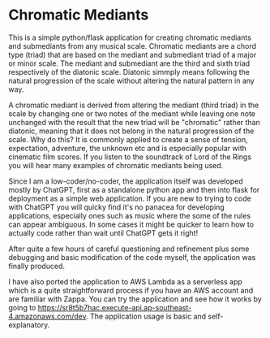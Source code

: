# Chromatic Mediants
 This is a simple python/flask application for creating chromatic mediants and submediants from any musical scale.
 Chromatic mediants are a chord type (triad) that are based on the mediant and submediant triad of a major or minor scale. The mediant and submediant are the third and sixth triad respectively of the diatonic scale. Diatonic simmply means following the natural progression of the scale without altering the natural pattern in any way.

 A chromatic mediant is derived from altering the mediant (third triad) in the scale by changing one or two notes of the mediant while leaving one note unchanged with the result that the new triad will be "chromatic" rather than diatonic, meaning that it does not belong in the natural progression of the scale. Why do this? It is commonly applied to create a sense of tension, expectation, adventure, the unknown etc and is especially popular with cinematic film scores. If you listen to the soundtrack of Lord of the Rings you will hear many examples of chromatic mediants being used.

 Since I am a low-coder/no-coder, the application itself was developed mostly by ChatGPT, first as a standalone python app and then into flask for deployment as a simple web application. If you are new to trying to code with ChatGPT you will quicky find it's no panacea for developing applications, especially ones such as music where the some of the rules can appear ambiguous. In some cases it might be quicker to learn how to actually code rather than wait until ChatGPT gets it right!

 After quite a few hours of careful questioning and refinement plus some debugging and basic modification of the code myself, the application was finally produced.

 I have also ported the application to AWS Lambda as a serverless app which is a quite straightforward process if you have an AWS account and are familiar with Zappa. You can try the application and see how it works by going to https://sr8t5b7hac.execute-api.ap-southeast-4.amazonaws.com/dev. The application usage is basic and self-explanatory.
